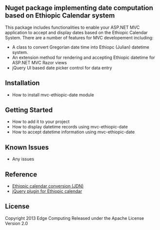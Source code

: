 Nuget package implementing date computation based on Ethiopic Calendar system
-----------------------------------------------------------------------------
This package includes functionalities to enable your ASP.NET MVC application to accept and display dates based on the
Ethiopic Calendar System. There are a number of features for MVC developement including:
*	A class to convert Gregorian date time into Ethiopc (Julian) datetime system.
*	An extension method for rendering and accepting Ethiopic datetime for ASP.NET MVC Razor views
*	jQuery UI based date picker control for data entry

Installation
----------------
+	How to install mvc-ethiopic-date module

Getting Started
----------------
+	How to add it to your project
+	How to display datetime records using mvc-ethiopic-date
+	How to accept datetime information using mvc-ethiopic-date

Known Issues
------------
+	Any issues

Reference
---------
+	[Ethiopic calendar conversion (JDN)](http://ethiopic.org/Calendars/)
+	[jQuery plugin for Ethiopic calendar](http://keith-wood.name/calendars.html)

License
-------
Copyright 2013 Edge Computing
Released under the Apache License Version 2.0

